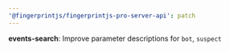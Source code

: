 ```yaml
---
'@fingerprintjs/fingerprintjs-pro-server-api': patch
---
```


**events-search**: Improve parameter descriptions for `bot`, `suspect`